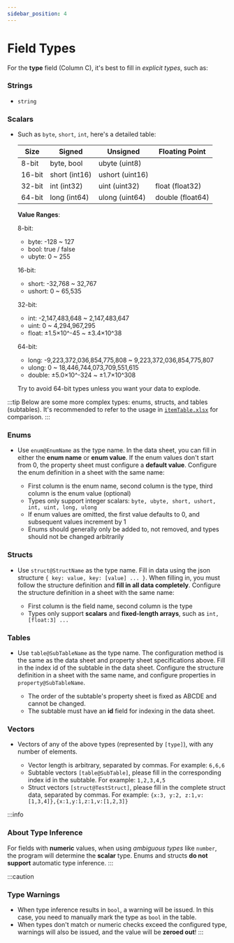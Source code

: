 ```yaml
---
sidebar_position: 4
---
```


# Field Types

For the **type** field (Column C), it's best to fill in *explicit types*, such as:

### Strings

- `string`

### Scalars

- Such as `byte`, `short`, `int`, here's a detailed table:

    Size|Signed|Unsigned|Floating Point
    -|-|-|-
    8-bit|byte, bool|ubyte (uint8)|
    16-bit|short (int16)|ushort (uint16)|
    32-bit|int (int32)|uint (uint32)|float (float32)
    64-bit|long (int64)|ulong (uint64)|double (float64)

    **Value Ranges**:

    8-bit:
    - byte: -128 ~ 127
    - bool: true / false
    - ubyte: 0 ~ 255

    16-bit:
    - short: -32,768 ~ 32,767
    - ushort: 0 ~ 65,535

    32-bit:
    - int: -2,147,483,648 ~ 2,147,483,647
    - uint: 0 ~ 4,294,967,295
    - float: ±1.5×10^-45 ~ ±3.4×10^38

    64-bit:
    - long: -9,223,372,036,854,775,808 ~ 9,223,372,036,854,775,807
    - ulong: 0 ~ 18,446,744,073,709,551,615
    - double: ±5.0×10^-324 ~ ±1.7×10^308

    Try to avoid 64-bit types unless you want your data to explode.

:::tip
Below are some more complex types: enums, structs, and tables (subtables). It's recommended to refer to the usage in [`itemTable.xlsx`](https://github.com/tadazly/xlsx-fbs/blob/master/example/singleConvert/itemTable.xlsx) for comparison.
:::

### Enums

- Use `enum@EnumName` as the type name. In the data sheet, you can fill in either the **enum name** or **enum value**. If the enum values don't start from 0, the property sheet must configure a **default value**. Configure the enum definition in a sheet with the same name:
    
    - First column is the enum name, second column is the type, third column is the enum value (optional)
    - Types only support integer scalars: `byte, ubyte, short, ushort, int, uint, long, ulong`
    - If enum values are omitted, the first value defaults to 0, and subsequent values increment by 1
    - Enums should generally only be added to, not removed, and types should not be changed arbitrarily

### Structs

- Use `struct@StructName` as the type name. Fill in data using the json structure `{ key: value, key: [value] ... }`. When filling in, you must follow the structure definition and **fill in all data completely**. Configure the structure definition in a sheet with the same name:
    
    - First column is the field name, second column is the type
    - Types only support **scalars** and **fixed-length arrays**, such as `int, [float:3] ...`

### Tables

- Use `table@SubTableName` as the type name. The configuration method is the same as the data sheet and property sheet specifications above. Fill in the index id of the subtable in the data sheet. Configure the structure definition in a sheet with the same name, and configure properties in `property@SubTableName`.

    - The order of the subtable's property sheet is fixed as ABCDE and cannot be changed.
    - The subtable must have an **id** field for indexing in the data sheet.

### Vectors

- Vectors of any of the above types (represented by `[type]`), with any number of elements.

    - Vector length is arbitrary, separated by commas. For example: `6,6,6`
    - Subtable vectors `[table@SubTable]`, please fill in the corresponding index id in the subtable. For example: `1,2,3,4,5`
    - Struct vectors `[struct@TestStruct]`, please fill in the complete struct data, separated by commas. For example: `{x:3, y:2, z:1,v:[1,3,4]},{x:1,y:1,z:1,v:[1,2,3]}`

:::info
### About Type Inference

For fields with **numeric** values, when using *ambiguous types* like `number`, the program will determine the **scalar** type. Enums and structs **do not support** automatic type inference.
:::

:::caution
### Type Warnings

- When type inference results in `bool`, a warning will be issued. In this case, you need to manually mark the type as `bool` in the table.
- When types don't match or numeric checks exceed the configured type, warnings will also be issued, and the value will be **zeroed out**!
:::